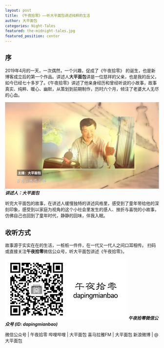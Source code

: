 ```yaml
---
layout: post
title: 《午夜拾零》——听大平面包讲述纯粹的生活
author: 大平面包
categories: Night-Tales
featured: the-midnight-tales.jpg
featured_position: center
---
```


## 序
2019年4月的一天，一次偶然，一个兴趣，促成了《午夜拾零》 的诞生，也是新博客成立后的第一个作品。讲述人**大平面包**讲是一位慈祥的父亲，也是我的岳父，如今已经七十多岁了。《午夜拾零》讲述了他亲身经历和曾经听说的小故事，故事真实、纯粹、暖心、幽默，从策划到前期制作，历时六个月，倾注了老婆大人无尽的心血。

![午夜拾零节目截图](/assets/img/posts/midnight-tales/screenshot-night-tales.jpg)
***讲述人：大平面包***

听完大平面包的故事，在讲述人缓慢独特的讲述风格里，感受到了童年带给他的深刻印象，感受到以家庭为视角的这个小社会里发生的感人、挫折与喜悦的小故事，仿佛自己也回到了童年时代，静静的回味，伴我入眠。

## 收听方式

故事源于实实在在的生活，一桩桩一件件，在一代又一代人之间口耳相传。
扫码或直接关注**午夜拾零**微信公众号，听大平面包讲述《午夜拾零》。

![扫码关注午夜拾零](/assets/img/posts/midnight-tales/qr-wechat.jpg)
***午夜拾零微信公众号 (ID: dapingmianbao)***

微信公众号 | 午夜拾零
哔哩哔哩 | 大平面包
喜马拉雅FM | 大平面包
新浪微博 | @大平面包